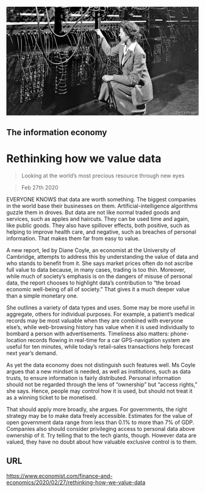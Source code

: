 ![](./images/20200229_FNP002_0.jpg)

## The information economy

# Rethinking how we value data

> Looking at the world’s most precious resource through new eyes

> Feb 27th 2020

EVERYONE KNOWS that data are worth something. The biggest companies in the world base their businesses on them. Artificial-intelligence algorithms guzzle them in droves. But data are not like normal traded goods and services, such as apples and haircuts. They can be used time and again, like public goods. They also have spillover effects, both positive, such as helping to improve health care, and negative, such as breaches of personal information. That makes them far from easy to value.

A new report, led by Diane Coyle, an economist at the University of Cambridge, attempts to address this by understanding the value of data and who stands to benefit from it. She says market prices often do not ascribe full value to data because, in many cases, trading is too thin. Moreover, while much of society’s emphasis is on the dangers of misuse of personal data, the report chooses to highlight data’s contribution to “the broad economic well-being of all of society.” That gives it a much deeper value than a simple monetary one.

She outlines a variety of data types and uses. Some may be more useful in aggregate, others for individual purposes. For example, a patient’s medical records may be most valuable when they are combined with everyone else’s, while web-browsing history has value when it is used individually to bombard a person with advertisements. Timeliness also matters: phone-location records flowing in real-time for a car GPS-navigation system are useful for ten minutes, while today’s retail-sales transactions help forecast next year’s demand.

As yet the data economy does not distinguish such features well. Ms Coyle argues that a new mindset is needed, as well as institutions, such as data trusts, to ensure information is fairly distributed. Personal information should not be regarded through the lens of “ownership” but “access rights,” she says. Hence, people may control how it is used, but should not treat it as a winning ticket to be monetised.

That should apply more broadly, she argues. For governments, the right strategy may be to make data freely accessible. Estimates for the value of open government data range from less than 0.1% to more than 7% of GDP. Companies also should consider privileging access to personal data above ownership of it. Try telling that to the tech giants, though. However data are valued, they have no doubt about how valuable exclusive control is to them.

## URL

https://www.economist.com/finance-and-economics/2020/02/27/rethinking-how-we-value-data
